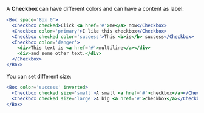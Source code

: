 A **Checkbox** can have different colors and can have a content as label:

```jsx
<Box space='8px 0'>
  <Checkbox checked>Click <a href='#'>me</a> now</Checkbox>
  <Checkbox color='primary'>I like this checkbox</Checkbox>
  <Checkbox checked color='success'>This <b>is</b> success</Checkbox>
  <Checkbox color='danger'>
    <div>This text is <a href='#'>multiline</a></div>
    <div>and some other text.</div>
  </Checkbox>
</Box>
```

You can set different size:

```jsx
<Box color='success' inverted>
  <Checkbox checked size='small'>A small <a href='#'>checkbox</a></Checkbox>
  <Checkbox checked size='large'>A big <a href='#'>checkbox</a></Checkbox>
</Box>
```
